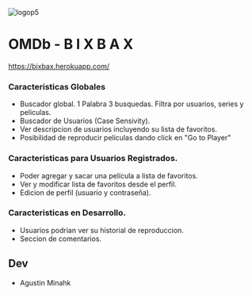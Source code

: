 ![logop5](https://i.postimg.cc/9rdw4VLL/bixbax.png)

# OMDb - B I X B A X 
https://bixbax.herokuapp.com/

### Caracteristicas Globales

-   Buscador global. 1 Palabra 3 busquedas. Filtra por usuarios, series y peliculas.
-   Buscador de Usuarios (Case Sensivity).
-   Ver descripcion de usuarios incluyendo su lista de favoritos.
-   Posibilidad de reproducir peliculas dando click en "Go to Player"

### Caracteristicas para Usuarios Registrados.

-   Poder agregar y sacar una película a lista de favoritos.
-   Ver y modificar lista de favoritos desde el perfil.
-   Edicion de perfil (usuario y contraseña).

### Caracteristicas en Desarrollo.

-   Usuarios podrian ver su historial de reproduccion.
-   Seccion de comentarios.

## Dev

-   Agustin Minahk
